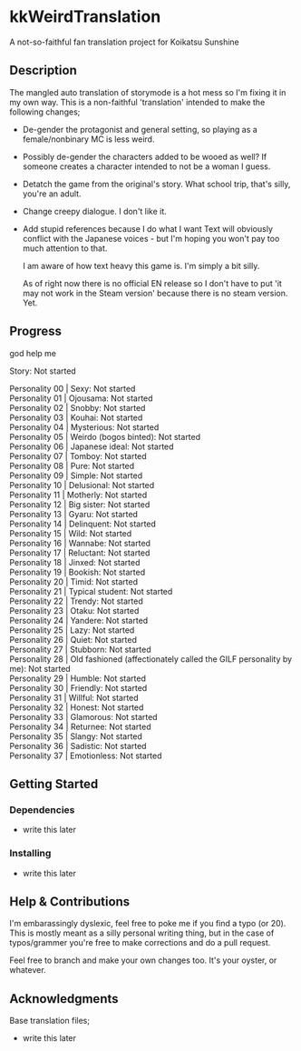 # kkWeirdTranslation

A not-so-faithful fan translation project for Koikatsu Sunshine

## Description

The mangled auto translation of storymode is a hot mess so I'm fixing it in my own way. This is a non-faithful 'translation' intended to make the following changes;
* De-gender the protagonist and general setting, so playing as a female/nonbinary MC is less weird.
* Possibly de-gender the characters added to be wooed as well? If someone creates a character intended to not be a woman I guess.
* Detatch the game from the original's story. What school trip, that's silly, you're an adult.
* Change creepy dialogue. I don't like it.
* Add stupid references because I do what I want
   Text will obviously conflict with the Japanese voices - but I'm hoping you won't pay too much attention to that.

   I am aware of how text heavy this game is. I'm simply a bit silly.

   As of right now there is no official EN release so I don't have to put 'it may not work in the Steam version' because there is no steam version. Yet.

## Progress
   god help me

   Story: Not started  

   Personality 00 | Sexy: Not started  
   Personality 01 | Ojousama: Not started  
   Personality 02 | Snobby: Not started  
   Personality 03 | Kouhai: Not started  
   Personality 04 | Mysterious: Not started  
   Personality 05 | Weirdo (bogos binted): Not started  
   Personality 06 | Japanese ideal: Not started  
   Personality 07 | Tomboy: Not started  
   Personality 08 | Pure: Not started  
   Personality 09 | Simple: Not started  
   Personality 10 | Delusional: Not started  
   Personality 11 | Motherly: Not started  
   Personality 12 | Big sister: Not started  
   Personality 13 | Gyaru: Not started  
   Personality 14 | Delinquent: Not started  
   Personality 15 | Wild: Not started  
   Personality 16 | Wannabe: Not started  
   Personality 17 | Reluctant: Not started  
   Personality 18 | Jinxed: Not started  
   Personality 19 | Bookish: Not started  
   Personality 20 | Timid: Not started  
   Personality 21 | Typical student: Not started  
   Personality 22 | Trendy: Not started  
   Personality 23 | Otaku: Not started  
   Personality 24 | Yandere: Not started  
   Personality 25 | Lazy: Not started  
   Personality 26 | Quiet: Not started  
   Personality 27 | Stubborn: Not started  
   Personality 28 | Old fashioned (affectionately called the GILF personality by me): Not started  
   Personality 29 | Humble: Not started  
   Personality 30 | Friendly: Not started  
   Personality 31 | Willful: Not started  
   Personality 32 | Honest: Not started  
   Personality 33 | Glamorous: Not started  
   Personality 34 | Returnee: Not started  
   Personality 35 | Slangy: Not started  
   Personality 36 | Sadistic: Not started  
   Personality 37 | Emotionless: Not started  

## Getting Started

### Dependencies

* write this later

### Installing

* write this later

## Help & Contributions

   I'm embarassingly dyslexic, feel free to poke me if you find a typo (or 20).  
This is mostly meant as a silly personal writing thing, but in the case of typos/grammer you're free to make corrections and do a pull request.

   Feel free to branch and make your own changes too. It's your oyster, or whatever.

## Acknowledgments

Base translation files;
* write this later